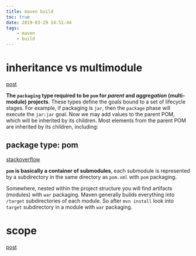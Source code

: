 ```yaml
---
title: maven build
toc: true
date: 2019-03-29 14:51:44
tags:
	- maven
	- build
---
```


# inheritance vs multimodule

[post](https://blog.csdn.net/isea533/article/details/73744497)

**The `packaging` type required to be `pom` for *parent* and *aggregation* (multi-module) projects**. These types define the goals bound to a set of lifecycle stages. For example, if packaging is `jar`, then the `package` phase will execute the `jar:jar` goal. Now we may add values to the parent POM, which will be inherited by its children. Most elements from the parent POM are inherited by its children, including:

## package type: pom

[stackoverflow](https://stackoverflow.com/questions/7692161/what-is-pom-packaging-in-maven)

**`pom` is basically a container of submodules**, each submodule is represented by a subdirectory in the same directory as `pom.xml` with `pom` packaging.

Somewhere, nested within the project structure you will find artifacts (modules) with `war` packaging. Maven generally builds everything into `/target` subdirectories of each module. So after `mvn install` look into `target` subdirectory in a module with `war` packaging.

# scope

[post](https://www.jianshu.com/p/a4fc54b5a6bf)

